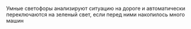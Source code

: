 Умные светофоры анализируют ситуацию на дороге и автоматически переключаются на зеленый свет, если перед ними накопилось много машин 